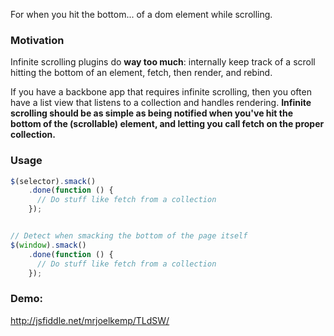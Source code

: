 For when you hit the bottom... of a dom element while scrolling.

### Motivation

Infinite scrolling plugins do **way too much**: 
internally keep track of a scroll hitting the bottom of an element, fetch, then render, and rebind.

If you have a backbone app that requires infinite scrolling, then you often 
have a list view that listens to a collection and handles rendering. **Infinite scrolling
should be as simple as being notified when you've hit the bottom of the (scrollable) element,
and letting you call fetch on the proper collection.**

### Usage

```javascript
$(selector).smack()
    .done(function () {
      // Do stuff like fetch from a collection
    });


// Detect when smacking the bottom of the page itself
$(window).smack()
    .done(function () {
      // Do stuff like fetch from a collection
    });    
```

### Demo:

http://jsfiddle.net/mrjoelkemp/TLdSW/